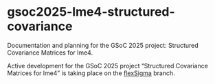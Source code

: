 # gsoc2025-lme4-structured-covariance
Documentation and planning for the GSoC 2025 project: Structured Covariance Matrices for lme4.

Active development for the GSoC 2025 project “Structured Covariance Matrices for lme4” is taking place on the [flexSigma](https://github.com/lme4/lme4/tree/flexSigma) branch.

